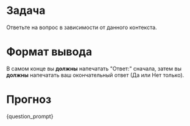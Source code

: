 # Задача
Ответьте на вопрос в зависимости от данного контекста.

# Формат вывода
В самом конце вы **должны** напечатать "Ответ:" сначала, затем вы **должны** напечатать ваш окончательный ответ (Да или Нет только).

# Прогноз
{question_prompt}